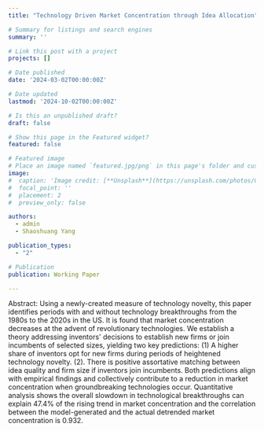 ```yaml
---
title: "Technology Driven Market Concentration through Idea Allocation"

# Summary for listings and search engines
summary: ''

# Link this post with a project
projects: []

# Date published
date: '2024-03-02T00:00:00Z'

# Date updated
lastmod: '2024-10-02T00:00:00Z'

# Is this an unpublished draft?
draft: false

# Show this page in the Featured widget?
featured: false

# Featured image
# Place an image named `featured.jpg/png` in this page's folder and customize its options here.
image:
#  caption: 'Image credit: [**Unsplash**](https://unsplash.com/photos/CpkOjOcXdUY)'
#  focal_point: ''
#  placement: 2
#  preview_only: false

authors:
  - admin
  - Shaoshuang Yang

publication_types:
  - "2"

# Publication
publication: Working Paper

---
```



Abstract: Using a newly-created measure of technology novelty, this paper identifies periods with and without technology breakthroughs from the 1980s to the 2020s in the US. It is found that market concentration decreases at the advent of revolutionary technologies. We establish a theory addressing inventors' decisions to establish new firms or join incumbents of selected sizes, yielding two key predictions: (1) A higher share of inventors opt for new firms during periods of heightened technology novelty. (2). There is positive assortative matching between idea quality and firm size if inventors join incumbents. Both predictions align with empirical findings and collectively contribute to a reduction in market concentration when groundbreaking technologies occur. Quantitative analysis shows the overall slowdown in technological breakthroughs can explain $47.4\%$ of the rising trend in market concentration and the correlation between the model-generated and the actual detrended market concentration is 0.932.


